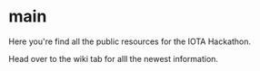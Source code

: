 # main
Here you're find all the public resources for the IOTA Hackathon.

Head over to the wiki tab for alll the newest information.
